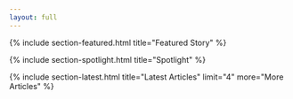 ```yaml
---
layout: full
---
```


{% include section-featured.html title="Featured Story" %}


{% include section-spotlight.html title="Spotlight" %}


{% include section-latest.html title="Latest Articles" limit="4" more="More Articles" %}
